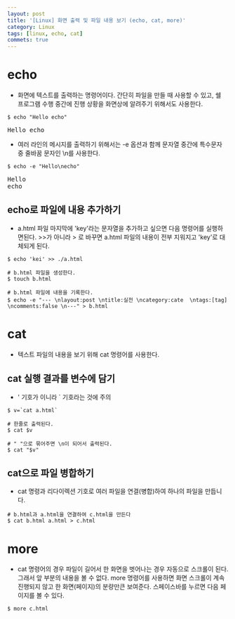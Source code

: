 ```yaml
---
layout: post
title: '[Linux] 화면 출력 및 파일 내용 보기 (echo, cat, more)'
category: Linux
tags: [linux, echo, cat]
commets: true
---
```



# echo
- 화면에 텍스트를 출력하는 명령어이다. 간단히 파일을 만들 때 사용할 수 있고, 쉘 프로그램 수행 중간에 진행 상황을 화면상에 알려주기 위해서도 사용한다.

~~~shell
$ echo "Hello echo"
~~~

<pre>
Hello echo
</pre>

- 여러 라인의 메시지를 출력하기 위해서는 -e 옵션과 함께 문자열 중간에 특수문자 중 줄바꿈 문자인 \n를 사용한다.

~~~shell
$ echo -e "Hello\necho"
~~~

<pre>
Hello
echo
</pre>


## echo로 파일에 내용 추가하기
- a.html 파일 마지막에 'key'라는 문자열을 추가하고 싶으면 다음 명령어를 실행하면된다. >>가 아니라 > 로 바꾸면 a.html 파일의 내용이 전부 지워지고 'key'로 대체되게 된다. 

~~~shell
$ echo 'kei' >> ./a.html
~~~

~~~shell
# b.html 파일을 생성한다.
$ touch b.html

# b.html 파일에 내용을 기록한다.
$ echo -e "--- \nlayout:post \ntitle:실전 \ncategory:cate  \ntags:[tag] \ncomments:false \n---" > b.html
~~~

# cat
- 텍스트 파일의 내용을 보기 위해 cat 명령어를 사용한다.

## cat 실행 결과를 변수에 담기
- ' 기호가 이니라 ` 기호라는 것에 주의

~~~shell
$ v=`cat a.html`

# 한줄로 출력된다.
$ cat $v

# " "으로 묶어주면 \n이 되어서 출력된다. 
$ cat "$v"
~~~


## cat으로 파일 병합하기
- cat 명령과 리다이렉션 기호로 여러 파일을 연결(병합)하여 하나의 파일을 만듭니다.

~~~shell
# b.html과 a.html을 연결하여 c.html을 만든다
$ cat b.html a.html > c.html
~~~


# more
- cat 명령어의 경우 파일이 길어서 한 화면을 벗어나는 경우 자동으로 스크롤이 된다. 그래서 앞 부분의 내용을 볼 수 없다. more 명령어를 사용하면 화면 스크롤이 계속 진행되지 않고 한 화면(페이지)의 분량만큰 보여준다. 스페이스바를 누르면 다음 페이지를 볼 수 있다.

~~~shell
$ more c.html
~~~